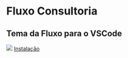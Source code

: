 # Fluxo Consultoria
## Tema da Fluxo para o VSCode
<img src="https://media-exp1.licdn.com/dms/image/C4D0BAQHu4PEIazO1Kg/company-logo_200_200/0/1622784085706?e=2159024400&v=beta&t=gjgQw5zX1eV51A7CffooM_Os5Ob_DassjfUhc1shL2Q" />
<a href="https://marketplace.visualstudio.com/items?itemName=Bernardo.fluxo-theme"> Instalação </a>
